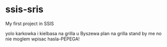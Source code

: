 # ssis-sris
My first project in SSIS

yolo
karkowka i kielbasa na grilla u Byszewa
plan na grilla
stand by me
no nie moglem wpisac hasla-PEPEGA!
